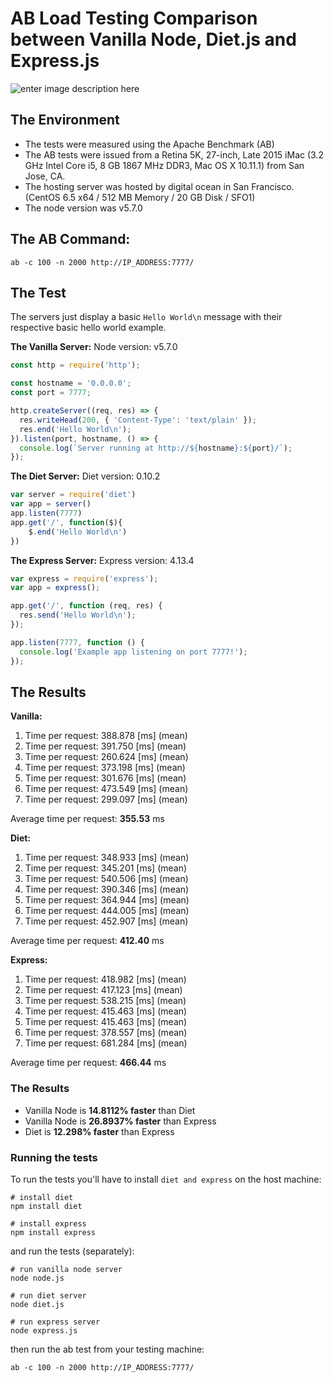 # AB Load Testing Comparison between Vanilla Node, Diet.js and Express.js

![enter image description here](http://i.imgur.com/gLcGupJ.png)

## The Environment

- The tests were measured using the Apache Benchmark (AB) 
- The AB tests were issued from a Retina 5K, 27-inch, Late 2015 iMac (3.2 GHz Intel Core i5, 8 GB 1867 MHz DDR3, Mac OS X 10.11.1) from San Jose, CA.
- The hosting server was hosted by digital ocean in San Francisco. (CentOS 6.5 x64 / 512 MB Memory / 20 GB Disk / SFO1)
- The node version was v5.7.0

## The AB Command:
```
ab -c 100 -n 2000 http://IP_ADDRESS:7777/
```

## The Test
The servers just display a basic `Hello World\n` message with their respective basic hello world example.


**The Vanilla Server:**
Node version: v5.7.0
```js
const http = require('http');

const hostname = '0.0.0.0';
const port = 7777;

http.createServer((req, res) => {
  res.writeHead(200, { 'Content-Type': 'text/plain' });
  res.end('Hello World\n');
}).listen(port, hostname, () => {
  console.log(`Server running at http://${hostname}:${port}/`);
});
```

**The Diet Server:**
Diet version: 0.10.2

```js
var server = require('diet')
var app = server()
app.listen(7777)
app.get('/', function($){ 
	$.end('Hello World\n') 
})
```

**The Express Server:**
Express version: 4.13.4
```js
var express = require('express');
var app = express();

app.get('/', function (req, res) {
  res.send('Hello World\n');
});

app.listen(7777, function () {
  console.log('Example app listening on port 7777!');
});
```

## The Results

**Vanilla:**

1. Time per request:       388.878 [ms] (mean)
2. Time per request:       391.750 [ms] (mean)
3. Time per request:       260.624 [ms] (mean)
4. Time per request:       373.198 [ms] (mean)
5. Time per request:       301.676 [ms] (mean)
6. Time per request:       473.549 [ms] (mean)
7. Time per request:       299.097 [ms] (mean)

Average time per request: **355.53** ms

**Diet:**

1. Time per request:       348.933 [ms] (mean)
2. Time per request:       345.201 [ms] (mean)
3. Time per request:       540.506 [ms] (mean)
4. Time per request:       390.346 [ms] (mean)
5. Time per request:       364.944 [ms] (mean)
6. Time per request:       444.005 [ms] (mean)
7. Time per request:       452.907 [ms] (mean)

Average time per request: **412.40** ms

**Express:**

1. Time per request:       418.982 [ms] (mean)
2. Time per request:       417.123 [ms] (mean)
3. Time per request:       538.215 [ms] (mean)
4. Time per request:       415.463 [ms] (mean)
5. Time per request:       415.463 [ms] (mean)
6. Time per request:       378.557 [ms] (mean)
7. Time per request:       681.284 [ms] (mean)

Average time per request: **466.44** ms

### The Results
- Vanilla Node is **14.8112% faster** than Diet
- Vanilla Node is **26.8937% faster** than Express
- Diet is **12.298% faster** than Express


### Running the tests
To run the tests you'll have to install `diet and express` on the host machine:
```
# install diet
npm install diet

# install express
npm install express
```

and run the tests (separately):
```
# run vanilla node server
node node.js

# run diet server
node diet.js

# run express server
node express.js
```

then run the ab test from your testing machine:
```
ab -c 100 -n 2000 http://IP_ADDRESS:7777/
```

